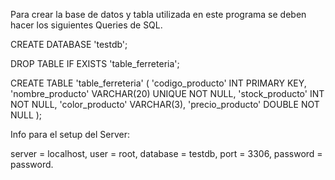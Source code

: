 Para crear la base de datos y tabla utilizada en este programa se deben hacer los siguientes Queries de SQL. 

CREATE DATABASE 'testdb';

DROP TABLE IF EXISTS 'table_ferreteria';

CREATE TABLE 'table_ferreteria' (
  'codigo_producto' INT PRIMARY KEY,
  'nombre_producto' VARCHAR(20) UNIQUE NOT NULL,
  'stock_producto' INT NOT NULL,
  'color_producto' VARCHAR(3),
  'precio_producto' DOUBLE NOT NULL
  );
  
  
Info para el setup del Server:

server = localhost, 
user = root,
database = testdb,
port = 3306,
password = password.
  
  
  
